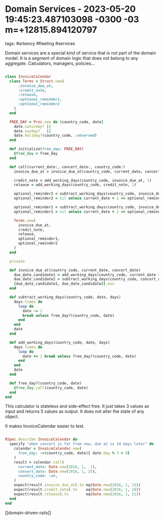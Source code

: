# Domain Services - 2023-05-20 19:45:23.487103098 -0300 -03 m=+12815.894120797

tags: #arkency #fleeting #services

Domain services are a special kind of service that is not part of the domain model. It is a
segment of domain logic that does not belong to any aggregate. Calculators, managers, policies...

```ruby

class InvoiceCalendar
  class Terms < Struct.new(
      :invoice_due_at,
      :credit_note,
      :release,
      :optional_reminder1,
      :optional_reminder2
    )
  end

  FREE_DAY = Proc.new do |country_code, date|
    date.saturday? ||
    date.sunday?   ||
    date.holiday?(country_code, :observed)
  end

  def initialize(free_day: FREE_DAY)
    @free_day = free_day
  end

  def call(current_date:, concert_date:, country_code:)
    invoice_due_at = invoice_due_at(country_code, current_date, concert_date)

    credit_note = add_working_days(country_code, invoice_due_at, 1)
    release = add_working_days(country_code, credit_note, 1)

    optional_reminder2 = subtract_working_days(country_code, invoice_due_at, 3)
    optional_reminder2 = nil unless current_date + 2 <= optional_reminder2

    optional_reminder1 = subtract_working_days(country_code, invoice_due_at, 7)
    optional_reminder1 = nil unless current_date + 2 <= optional_reminder1

    Terms.new(
      invoice_due_at,
      credit_note,
      release,
      optional_reminder1,
      optional_reminder2
    )
  end

  private

  def invoice_due_at(country_code, current_date, concert_date)
    due_date_candidate1 = add_working_days(country_code, current_date + 13, 1)
    due_date_candidate2 = subtract_working_days(country_code, concert_date, 3)
    [due_date_candidate1, due_date_candidate2].min
  end

  def subtract_working_days(country_code, date, days)
    days.times do
      loop do
        date -= 1
        break unless free_day?(country_code, date)
      end
    end
    date
  end

  def add_working_days(country_code, date, days)
    days.times do
      loop do
        date += 1 break unless free_day?(country_code, date)
      end
    end
    date
  end

  def free_day?(country_code, date)
    @free_day.call(country_code, date)
  end
end

```

This calculator is stateless and side-effect free. It just takes 3 values as input
and returns 5 values as output. It does not alter the state of any object.

It makes InvoiceCalendar easier to test.

```ruby

RSpec.describe InvoiceCalendar do
  specify "when concert is far from now, due at is 14 days later" do
    calendar = InvoiceCalendar.new(
      free_day: ->(country_code, date){ date.day % 3 > 0}
    )
    result = calendar.call(
      current_date: Date.new(2016, 1,  1),
      concert_date: Date.new(2016, 1, 25),
      country_code: :uk,
    )
    expect(result.invoice_due_at).to eq(Date.new(2016, 1, 15))
    expect(result.credit_note).to    eq(Date.new(2016, 1, 18))
    expect(result.release).to        eq(Date.new(2016, 1, 21))
  end
end

```

[[domain-driven-rails]]
